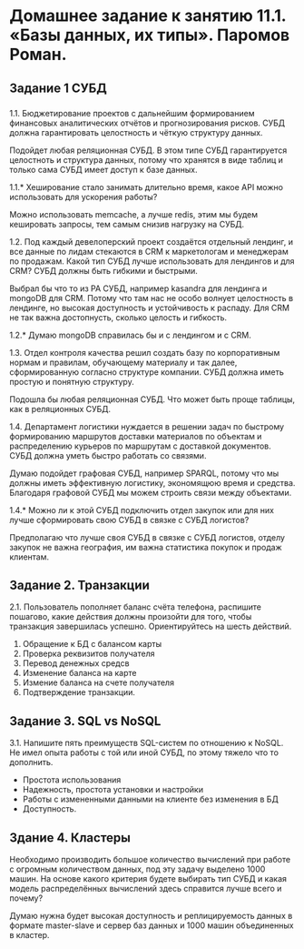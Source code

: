 # Домашнее задание к занятию 11.1. «Базы данных, их типы». Паромов Роман.

## Задание 1 СУБД

###
1.1. Бюджетирование проектов с дальнейшим формированием финансовых аналитических отчётов и прогнозирования рисков. СУБД должна гарантировать целостность и чёткую структуру данных.

  Подойдет любая реляционная СУБД. В этом типе СУБД гарантируется целостноть и структура данных, потому что хранятся в виде таблиц и только сама СУБД имеет доступ к базе данных.
  
1.1.* Хеширование стало занимать длительно время, какое API можно использовать для ускорения работы?

Можно использовать memcache, а лучше redis, этим мы будем кешировать запросы, тем самым снизив нагрузку на СУБД.

1.2. Под каждый девелоперский проект создаётся отдельный лендинг, и все данные по лидам стекаются в CRM к маркетологам и менеджерам по продажам. Какой тип СУБД лучше использовать для лендингов и для CRM? СУБД должны быть гибкими и быстрыми.

Выбрал бы что то из PA СУБД, например kasandra для лендинга и mongoDB для CRM. Потому что там нас не особо волнует целостность в лендинге, но высокая доступность и устойчивость к распаду. Для CRM не так важна достопнусть, сколько целость и гибкость.

1.2.*  Думаю mongoDB справилась бы и с лендингом и с СRM.

1.3. Отдел контроля качества решил создать базу по корпоративным нормам и правилам, обучающему материалу и так далее, сформированную согласно структуре компании. СУБД должна иметь простую и понятную структуру.

Подошла бы любая реляционная СУБД. Что может быть проще таблицы, как в реляционных СУБД.

1.4. Департамент логистики нуждается в решении задач по быстрому формированию маршрутов доставки материалов по объектам и распределению курьеров по маршрутам с доставкой документов. СУБД должна уметь быстро работать со связями.

Думаю подойдет графовая СУБД, например SPARQL, потому что мы должны иметь эффективную логистику, экономящюю время и средства. Благодаря графовой СУБД мы можем строить связи между объектами.

1.4.* Можно ли к этой СУБД подключить отдел закупок или для них лучше сформировать свою СУБД в связке с СУБД логистов?

Предполагаю что лучше своя СУБД в связке с СУБД логистов, отделу закупок не важна география, им важна статистика покупок и продаж клиентам.

## Задание 2. Транзакции
2.1. Пользователь пополняет баланс счёта телефона, распишите пошагово, какие действия должны произойти для того, чтобы транзакция завершилась успешно. Ориентируйтесь на шесть действий.

1. Обращение к БД с балансом карты
2. Проверка реквизитов получателя
3. Перевод денежных средсв
4. Изменение баланса на карте
5. Измение баланса на счете получателя
6. Подтверждение транзакции.

## Задание 3. SQL vs NoSQL

3.1. Напишите пять преимуществ SQL-систем по отношению к NoSQL.
Не имел опыта работы с той или иной СУБД, по этому тяжело что то дополнить.
* Простота использования
* Надежность, простота установки и настройки
* Работы с измененными данными на клиенте без изменения в БД
* Доступность.

## Здание 4. Кластеры
Необходимо производить большое количество вычислений при работе с огромным количеством данных, под эту задачу выделено 1000 машин.
На основе какого критерия будете выбирать тип СУБД и какая модель распределённых вычислений здесь справится лучше всего и почему?

Думаю нужна будет высокая доступность и реплицируемость данных в формате master-slave и сервер баз данных и 1000 машин объединенных в кластер.
  
